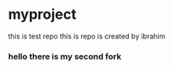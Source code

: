 # myproject
this is test repo
this is repo is created by ibrahim 
<h3>hello there is my second fork</h3>
